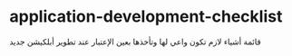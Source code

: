 # application-development-checklist
قائمة أشياء لازم تكون واعي لها وتأخذها بعين الإعتبار عند تطوير أبلكيشن جديد
